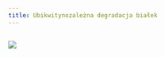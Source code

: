 ```yaml
---
title: Ubikwitynozależna degradacja białek
---
```


## ![](https://media.discordapp.net/attachments/738092871021756817/831118711745675274/unknown.png?width=720&height=304)

